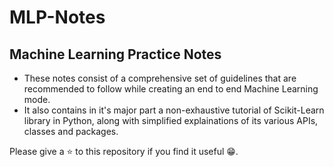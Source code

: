 # MLP-Notes

## Machine Learning Practice Notes

* These notes consist of a comprehensive set of guidelines that are recommended to follow while creating an end to end Machine Learning mode.
* It also contains in it's major part a non-exhaustive tutorial of Scikit-Learn library in Python, along with simplified explainations of its various APIs, classes and packages.


Please give a ⭐ to this repository if you find it useful 😁. 
